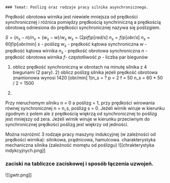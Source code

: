 	### Temat: Poślizg oraz rodzaje pracy silnika asynchronicznego. 

Prędkość obrotowa wirnika jest niewiele mniejsza od prędkości synchronicznej i różnica pomiędzy prędkością synchriniczną a prędkością obrotową odniesiona do prędkości synchronicznej nazywa się poślizgiem. 

$S = (n_s - n)/n_s = (w_s - w)/w_s$
$w_s = (2pif)p [rad/s]$
$n_s = f/p [obr/s]$
$n_s = 60f/p [obr/min]$
$s$ - poślizg
$w_s$ - prędkość kątowa synchroniczna 
$w$ - prędkość kątowa wirnika
$n_s$ - prędkość obrotowa synchroniczna
$n$ - prędkość obrotowa wirnika 
$f$- częstotliwość 
$p$ - liczba par biegunów 

1) oblicz prędkość synchroniczną w obrotach na minutę silnika z 4 biegunami (2 pary). 2)  oblicz poślizg silnika jeżeli prędkość obrotowa znamionowa wynosi 1420 [obr/min]
1)n_s = ? p = 2 f = 50
n_s = 60 * 50 / 2 = 1500

2) 


Przy nieruchomym silniku n = 0 a poślizg = 1, przy prędkości wirowania równej synchronicznej n = n_s, poślizg s = 0. Jeżeli wirnik wiruje w kierunku zgodnym z polem ale z prędkością więkrzą od synchronicznej to poślizg jest mniejszy od zera. Jeżeli wirnik wiruje w kierunku przeciwnym do synchronicznej prędkości poślizg jest więkrzy od jedności. 

Można rozróżnić 3 rodzaje pracy maszyny indukcyjnej (w zależności od prędkości wirnika): silnikowa, prądnicowa, hamulcowa.
charakterystyka mechaniczna silnika (zależność momętu od poślizgu)
![[chrakterystyka indykcyjnych.png]]

### zaciski na tabliczce zaciskowej i sposób łączenia uzwojeń.
![[gwtr.png]]
